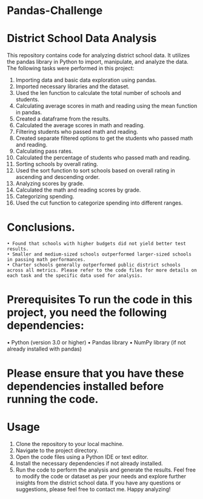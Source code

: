 # Pandas-Challenge
# District School Data Analysis 
This repository contains code for analyzing district school data. It utilizes the pandas library in Python to import, manipulate, and analyze the data. The following tasks were performed in this project:
1. Importing data and basic data exploration using pandas. 
2. Imported necessary libraries and the dataset. 
3. Used the len function to calculate the total number of schools and students. 
4. Calculating average scores in math and reading using the mean function in pandas.
5. Created a dataframe from the results. 
6. Calculated the average scores in math and reading. 
7. Filtering students who passed math and reading. 
8. Created separate filtered options to get the students who passed math and reading.
9. Calculating pass rates. 
10. Calculated the percentage of students who passed math and reading. 
11. Sorting schools by overall rating. 
12. Used the sort function to sort schools based on overall rating in ascending and descending order. 
13. Analyzing scores by grade. 
14. Calculated the math and reading scores by grade.
15. Categorizing spending.
16. Used the cut function to categorize spending into different ranges.
# Conclusions.
    • Found that schools with higher budgets did not yield better test results.
    • Smaller and medium-sized schools outperformed larger-sized schools in passing math performances.
    • Charter schools generally outperformed public district schools across all metrics. Please refer to the code files for more details on each task and the specific data used for analysis.
# Prerequisites To run the code in this project, you need the following dependencies: 
• Python (version 3.0 or higher) 
• Pandas library 
• NumPy library (if not already installed with pandas) 
# Please ensure that you have these dependencies installed before running the code. 
# Usage 
1. Clone the repository to your local machine.
2. Navigate to the project directory.
3. Open the code files using a Python IDE or text editor.
4. Install the necessary dependencies if not already installed.
5. Run the code to perform the analysis and generate the results.
 Feel free to modify the code or dataset as per your needs and explore further insights from the district school data.
If you have any questions or suggestions, please feel free to contact me. Happy analyzing!
